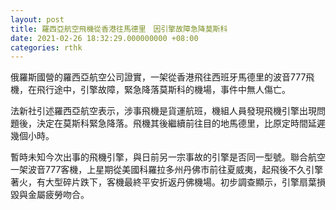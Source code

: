```yaml
---
layout: post
title: 羅西亞航空飛機從香港往馬德里　因引擎故障急降莫斯科
date: 2021-02-26 18:32:29.000000000 +08:00
categories: rthk
---
```


俄羅斯國營的羅西亞航空公司證實，一架從香港飛往西班牙馬德里的波音777飛機，在飛行途中，引擎故障，緊急降落莫斯科的機場，事件中無人傷亡。

法新社引述羅西亞航空表示，涉事飛機是貨運航班，機組人員發現飛機引擎出現問題後，決定在莫斯科緊急降落。飛機其後繼續前往目的地馬德里，比原定時間延遲幾個小時。

暫時未知今次出事的飛機引擎，與日前另一宗事故的引擎是否同一型號。聯合航空一架波音777客機，上星期從美國科羅拉多州丹佛市前往夏威夷，起飛後不久引擎著火，有大型碎片跌下，客機最終平安折返丹佛機場。初步調查顯示，引擎扇葉損毀與金屬疲勞吻合。
